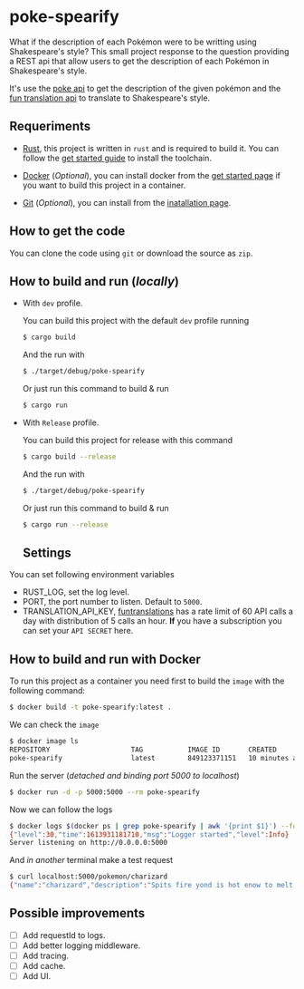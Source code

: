 # poke-spearify

What if the description of each Pokémon were to be writting using Shakespeare's style? This small project response to the question providing a REST api that allow users to get the description of each Pokémon in Shakespeare's style.

It's use the [poke api](https://pokeapi.co/) to get the description of the given pokémon and the [fun translation api](https://funtranslations.com/api/shakespeare) to translate to Shakespeare's style.

## Requeriments

- [Rust](https://www.rust-lang.org/), this project is written in `rust` and is required to build it. You can follow the [get started guide](https://www.rust-lang.org/learn/get-started) to install the toolchain.

- [Docker](https://www.docker.com) (*Optional*), you can install docker from the [get started page](https://www.docker.com/get-started) if you want to build this project in a container.

- [Git](https://git-scm.com) (*Optional*), you can install from the [inatallation page](https://git-scm.com/book/en/v2/Getting-Started-Installing-Git).


## How to get the code
You can clone the code using `git` or download the source as `zip`.

## How to build and run (*locally*)

- With `dev` profile.

  You can build this project with the default `dev` profile running

  ```bash
  $ cargo build
  ```

  And the run with

  ```bash
  $ ./target/debug/poke-spearify
  ```

  Or just run this command to build & run

  ```bash
  $ cargo run
  ```


- With `Release` profile.

  You can build this project for release with this command

  ```bash
  $ cargo build --release
  ```

  And the run with

  ```bash
  $ ./target/debug/poke-spearify
  ```

  Or just run this command to build & run

  ```bash
  $ cargo run --release
  ```

  ## Settings

You can set following environment variables

- RUST_LOG, set the log level.
- PORT, the port number to listen. Default to `5000`.
- TRANSLATION_API_KEY, [funtranslations](https://funtranslations.com/api/shakespeare) has a rate limit of 60 API calls a day with distribution of 5 calls an hour. **If** you have a subscription you can set your `API SECRET` here.


## How to build and run  with Docker

To run this project as a container you need first to build the `image` with the following command:

```bash
$ docker build -t poke-spearify:latest .
```

We can check the `image`
```bash
$ docker image ls
REPOSITORY                    TAG           IMAGE ID       CREATED          SIZE
poke-spearify                 latest        849123371151   10 minutes ago   82.4MB
```

Run the server (*detached and binding port 5000 to localhost*)

```bash
$ docker run -d -p 5000:5000 --rm poke-spearify
```

Now we can follow the logs

```bash
$ docker logs $(docker ps | grep poke-spearify | awk '{print $1}') --follow
{"level":30,"time":1613931181710,"msg":"Logger started","level":Info}
Server listening on http://0.0.0.0:5000
```

And *in another* terminal make a test request

```bash
$ curl localhost:5000/pokemon/charizard
{"name":"charizard","description":"Spits fire yond is hot enow to melt boulders. Known to cause forest fires unintentionally."}
```


## Possible improvements

- [ ] Add requestId to logs.
- [ ] Add better logging middleware.
- [ ] Add tracing.
- [ ] Add cache.
- [ ] Add UI.
